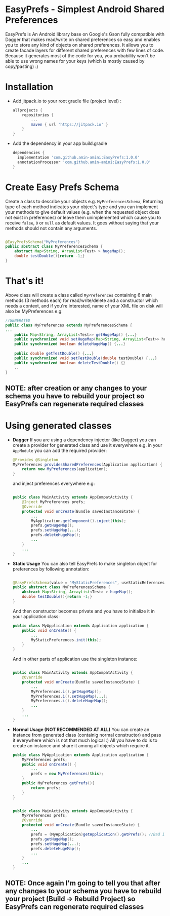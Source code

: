 
# EasyPrefs - Simplest Android Shared Preferences

EasyPrefs is An Android library base on Google's Gson fully compatible with Dagger that makes read/write on shared preferences so easy and enables you to store any kind of objects on shared preferences.
It allows you to create facade layers for different shared preferences with few lines of code. Because it generates most of the code for you, you probability won't be able to use wrong names for your keys (which is mostly caused by copy/pasting) :)

# Installation
* Add jitpack.io to your root gradle file (project level) :
	```gradle
  allprojects {
  		repositories {
  			...
  			maven { url 'https://jitpack.io' }
  		}
  	}
	```

* Add the dependency in your app build.gradle
	```gradle
  dependencies {
      implementation 'com.github.amin-amini:EasyPrefs:1.0.0'
      annotationProcessor 'com.github.amin-amini:EasyPrefs:1.0.0'
  }
	```

# Create Easy Prefs Schema
Create a class to describe your objects e.g. `MyPreferencesSchema`,
Returning type of each method indicates your object's type and you can implement your methods to give default values (e.g. when the requested object does not exist in preferences) or leave them unimplemented which cause you to receive `false`, `0` or `null` as default values. It goes without saying that your methods should not contain any arguments.
```java

@EasyPrefsSchema("MyPreferences")
public abstract class MyPreferencesSchema {
    abstract Map<String, ArrayList<Test> > hugeMap();
    double testDouble(){return -1;}
}

```

# That's it!
Above class will create a class called `MyPreferences` containing 6 main methods (3 methods each) for read/write/delete and a constructor which needs a context, and if you're interested, name of your XML file on disk will also be MyPreferences e.g:

```java
//GENERATED
public class MyPreferences extends MyPreferencesSchema {
...
	public Map<String, ArrayList<Test>> getHugeMap() {...}
	public synchronized void setHugeMap(Map<String, ArrayList<Test>> hugeMap) {...}
	public synchronized boolean deleteHugeMap() {...}
	
    public double getTestDouble() {...}
    public synchronized void setTestDouble(double testDouble) {...}
    public synchronized boolean deleteTestDouble() {}
    ..
}

```

## <b>NOTE: after creation or any changes to your schema you have to rebuild your project so EasyPrefs can regenerate required classes</b>

# Using generated classes
* **Dagger**
	If you are using a dependency injector (like Dagger) you can create a provider for generated class and use it everywhere e.g. in your `AppModule` you can add the required provider:
	```java
    @Provides @Singleton
    MyPreferences providesSharedPreferences(Application application) {
        return new MyPreferences(application);
    }
	```
	and inject preferences everywhere e.g:
	```java

    public class MainActivity extends AppCompatActivity {
	    @Inject MyPreferences prefs;
	    @Override
	    protected void onCreate(Bundle savedInstanceState) {
		    ...
		    MyApplication.getComponent().inject(this);
		    prefs.getHugeMap();
		    prefs.setHugeMap(...);
		    prefs.deleteHugeMap();
		    ...
	    }
	    ...
	}
    
	```
	

* **Static Usage**
	You can also tell EasyPrefs to make singleton object for preferences by following annotation:
	```java

	@EasyPrefsSchema(value = "MyStaticPreferences", useStaticReferences = true)
	public abstract class MyPreferencesSchema {
	    abstract Map<String, ArrayList<Test> > hugeMap();
	    double testDouble(){return -1;}
	}

	```
	And then constructor becomes private and you have to initialize it in your application class:
	```java
    public class MyApplication extends Application application {
	    public void onCreate() {
		    ...
	        MyStaticPreferences.init(this);
	    }
    }
	```
	And in other parts of application use the singleton instance:
		
	```java

    public class MainActivity extends AppCompatActivity {
	    @Override
	    protected void onCreate(Bundle savedInstanceState) {
		    ...
		    MyPreferences.i().getHugeMap();
		    MyPreferences.i().setHugeMap(...);
		    MyPreferences.i().deleteHugeMap();
		    ...
	    }
	    ...
	}

* **Normal Usage (NOT RECOMMENDED AT ALL)**
	You can create an instance from generated class (containig normal constructor) and pass it everywhere which is not that much logical :) All you have to do is to create an instance and share it among all objects which require it.
	```java
    public class MyApplication extends Application application {
	    MyPreferences prefs;
	    public void onCreate() {
		    ...
	        prefs = new MyPreferences(this);
	    }
	    public MyPreferences getPrefs(){ 
		    return prefs;
		}
    }
	```
	
	```java

    public class MainActivity extends AppCompatActivity {
	    MyPreferences prefs;
	    @Override
	    protected void onCreate(Bundle savedInstanceState) {
		    ...
		    prefs = (MyApplication)getApplication().getPrefs(); //Bad idea of course
		    prefs.getHugeMap();
		    prefs.setHugeMap(...);
		    prefs.deleteHugeMap();
		    ...
	    }
	    ...
	}
    
	```

## <b>NOTE: Once again I'm going to tell you that after any changes to your schema you have to rebuild your project (Build -> Rebuild Project) so EasyPrefs can regenerate required classes</b>



